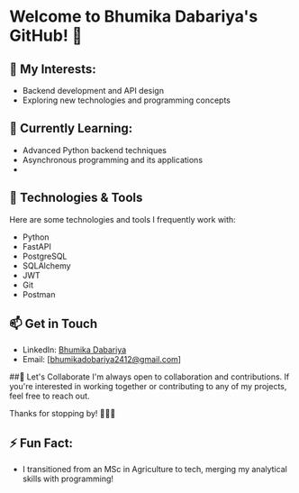 # Welcome to Bhumika Dabariya's GitHub! 👋

## 👀 My Interests:
- Backend development and API design
- Exploring new technologies and programming concepts

## 🌱 Currently Learning:
- Advanced Python backend techniques
- Asynchronous programming and its applications
- 
## 🔧 Technologies & Tools
Here are some technologies and tools I frequently work with:
- Python
- FastAPI
- PostgreSQL
- SQLAlchemy
- JWT
- Git
- Postman
  
## 📫 Get in Touch
- LinkedIn: [Bhumika Dabariya](https://www.linkedin.com/in/bhumika-dabariya)
- Email: [bhumikadobariya2412@gmail.com]
  
##🤝 Let's Collaborate
I'm always open to collaboration and contributions. If you're interested in working together or contributing to any of my projects, feel free to reach out.

Thanks for stopping by! 👩‍💻🚀

## ⚡ Fun Fact:
- I transitioned from an MSc in Agriculture to tech, merging my analytical skills with programming!
